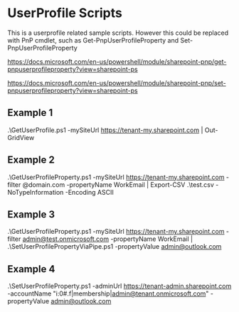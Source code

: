 # UserProfile Scripts

This is a userprofile related sample scripts. However this could be replaced with PnP cmdlet, such as Get-PnpUserProfileProperty and Set-PnpUserProfileProperty

https://docs.microsoft.com/en-us/powershell/module/sharepoint-pnp/get-pnpuserprofileproperty?view=sharepoint-ps

https://docs.microsoft.com/en-us/powershell/module/sharepoint-pnp/set-pnpuserprofileproperty?view=sharepoint-ps

## Example 1
.\GetUserProfile.ps1 -mySiteUrl https://tenant-my.sharepoint.com | Out-GridView

## Example 2
.\GetUserProfileProperty.ps1 -mySiteUrl https://tenant-my.sharepoint.com -filter @domain.com -propertyName WorkEmail | Export-CSV .\test.csv -NoTypeInformation -Encoding ASCII

## Example 3
.\GetUserProfileProperty.ps1 -mySiteUrl https://tenant-my.sharepoint.com -filter admin@test.onmicrosoft.com -propertyName WorkEmail | .\SetUserProfilePropertyViaPipe.ps1 -propertyValue admin@outlook.com

## Example 4
.\SetUserProfileProperty.ps1 -adminUrl https://tenant-admin.sharepoint.com -accountName "i:0#.f|membership|admin@tenant.onmicrosoft.com" -propertyValue admin@outlook.com

